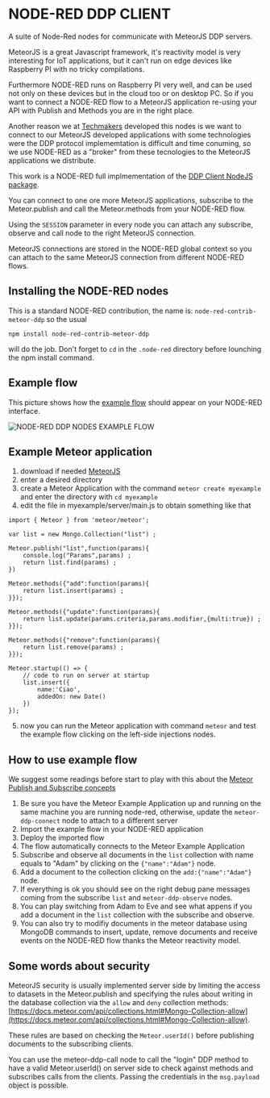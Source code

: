 # NODE-RED DDP CLIENT

A suite of Node-Red nodes for communicate with MeteorJS DDP servers.

MeteorJS is a great Javascript framework, it's reactivity model is very interesting for IoT applications, but it can't run on edge devices like Raspberry PI with  no tricky compilations.

Furthermore NODE-RED runs on Raspberry PI very well, and can be used not only on these devices but in the cloud too or on desktop PC. So if you want to connect a NODE-RED flow to a MeteorJS application re-using your API with Publish and Methods you are in the right place.

Another reason we at [Techmakers](https://www.techmakers.it) developed this nodes is we want to connect to our MeteorJS developed applications with some technologies were the DDP protocol implememtation is difficult and time conuming, so we use NODE-RED as a "broker" from these tecnologies to the MeteorJS applications we distribute.

This work is a NODE-RED full implmementation of the [DDP Client NodeJS package](https://github.com/oortcloud/node-ddp-client#readme).

You can connect to one ore more MeteorJS applications, subscribe to the Meteor.publish and call the Meteor.methods from your NODE-RED flow.

Using the ```SESSION``` parameter in every node you can attach any subscribe, observe and call node to the right MeteorJS connection.

MeteorJS connections are stored in the NODE-RED global context so you can attach to the same MeteorJS connection from different NODE-RED flows.

## Installing the NODE-RED nodes

This is a standard NODE-RED contribution, the name is: ```node-red-contrib-meteor-ddp``` so the usual 

```npm install node-red-contrib-meteor-ddp``` 

will do the job. Don't forget to ```cd``` in the ```.node-red``` directory before lounching the npm install command.


## Example flow

This picture shows how the [example flow](NodeRedExampleFlow/flow.json) should appear on your NODE-RED interface.

![NODE-RED DDP NODES EXAMPLE FLOW](images/NODE-RED_DDP_NODES_EXAMPLE_FLOW.png)

## Example Meteor application

1. download if needed [MeteorJS](https://www.meteor.com/)
2. enter a desired directory
3. create a Meteor Application with the command ```meteor create myexample``` and enter the directory with ```cd myexample```
4. edit the file in myexample/server/main.js to obtain something like that

```
import { Meteor } from 'meteor/meteor';

var list = new Mongo.Collection("list") ;

Meteor.publish("list",function(params){
	console.log("Params",params) ;
	return list.find(params) ;
})

Meteor.methods({"add":function(params){
	return list.insert(params) ;
}});

Meteor.methods({"update":function(params){
	return list.update(params.criteria,params.modifier,{multi:true}) ;
}});

Meteor.methods({"remove":function(params){
	return list.remove(params) ;
}});

Meteor.startup(() => {
	// code to run on server at startup
	list.insert({
		name:'Ciao',
		addedOn: new Date() 
	})
});

```

5. now you can run the Meteor application with command ```meteor``` and test the example flow clicking on the left-side injections nodes.

## How to use example flow

We suggest some readings before start to play with this about the [Meteor Publish and Subscribe concepts](https://docs.meteor.com/api/pubsub.html)

1. Be sure you have the Meteor Example Application up and running on the same machine you are running node-red, otherwise, update the ```meteor-ddp-connect``` node to attach to a different server
2. Import the example flow in your NODE-RED application
3. Deploy the imported flow
4. The flow automatically connects to the Meteor Example Application
5. Subscribe and observe all documents in the ```list``` collection with name equals to "Adam" by clicking on the ```{"name":"Adam"}``` node.
6. Add a document to the collection clicking on the ```add:{"name":"Adam"}``` node.
7. If everything is ok you should see on the right debug pane messages coming from the subscribe ```list``` and ```meteor-ddp-observe``` nodes.
8. You can play switching from Adam to Eve and see what appens if you add a document in the ```list``` collection with the subscribe and observe.
9. You can also try to modifiy documents in the meteor database using MongoDB commands to insert, update, remove documents and receive events on the NODE-RED flow thanks the Meteor reactivity model.

## Some words about security

MeteorJS security is usually implemented server side by limiting the access to datasets in the Meteor.publish and specifying the rules about writing in the database collection via the ```allow``` and ```deny``` collection methods: [https://docs.meteor.com/api/collections.html#Mongo-Collection-allow](https://docs.meteor.com/api/collections.html#Mongo-Collection-allow).

These rules are based on checking the ```Meteor.userId()``` before publishing documents to the subscribing clients.

You can use the meteor-ddp-call node to call the "login" DDP method to have a valid Meteor.userId() on server side to check against methods and subscribes calls from the clients. Passing the credentials in the ```msg.payload``` object is possible.

 